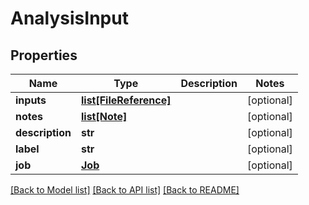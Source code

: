 # AnalysisInput

## Properties
Name | Type | Description | Notes
------------ | ------------- | ------------- | -------------
**inputs** | [**list[FileReference]**](FileReference.md) |  | [optional] 
**notes** | [**list[Note]**](Note.md) |  | [optional] 
**description** | **str** |  | [optional] 
**label** | **str** |  | [optional] 
**job** | [**Job**](Job.md) |  | [optional] 

[[Back to Model list]](../README.md#documentation-for-models) [[Back to API list]](../README.md#documentation-for-api-endpoints) [[Back to README]](../README.md)


